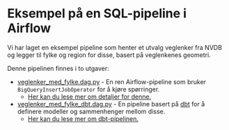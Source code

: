 # Eksempel på en SQL-pipeline i Airflow

Vi har laget en eksempel pipeline som henter et utvalg veglenker fra NVDB og legger til fylke og region for disse, basert på veglenkenes geometri.

Denne pipelinen finnes i to utgaver:

- [veglenker_med_fylke.dag.py](https://github.com/svvsaga/saga-pipelines/blob/main/dags/yggdrasil/examples/veglenker_med_fylke.dag.py) - En ren Airflow-pipeline som bruker `BigQueryInsertJobOperator` for å kjøre spørringer.
  - [Her kan du lese mer om detaljer for denne.](eksempel-sql-pipeline/veglenker-med-fylke)
- [veglenker_med_fylke_dbt.dag.py](https://github.com/svvsaga/saga-pipelines/blob/main/dags/yggdrasil/examples/veglenker_med_fylke_dbt.dag.py) - En pipeline basert på [dbt](https://docs.getdbt.com/docs/introduction) for å definere modeller og sammenhenger mellom disse.
  - [Her kan du lese mer om dbt-pipelinen.](eksempel-sql-pipeline/veglenker-med-fylke-dbt)
